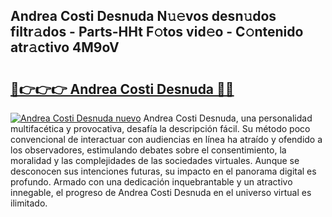 ## Andrea Costi Desnuda N𝚞𝚎vos desn𝚞dos filtr𝚊dos - Parts-HHt F𝚘tos vid𝚎o - C𝚘ntenido atr𝚊ctivo 4M9oV

# <h2><a href="http://mb2gu5z.tromn.icu/?c=Andrea+Costi+Desnuda">🔗👉👉👉 Andrea Costi Desnuda 🔗🔗</a></h2>

[![Andrea Costi Desnuda nuevo](https://i.imgur.com/pEAQMta.gif)](http://mb2gu5z.tromn.icu/?c=Andrea+Costi+Desnuda)
Andrea Costi Desnuda, una personalidad multifacética y provocativa, desafía la descripción fácil. Su método poco convencional de interactuar con audiencias en línea ha atraído y ofendido a los observadores, estimulando debates sobre el consentimiento, la moralidad y las complejidades de las sociedades virtuales. Aunque se desconocen sus intenciones futuras, su impacto en el panorama digital es profundo. Armado con una dedicación inquebrantable y un atractivo innegable, el progreso de Andrea Costi Desnuda en el universo virtual es ilimitado.
